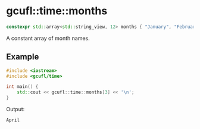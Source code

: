 # gcufl::time::months
```cpp
constexpr std::array<std::string_view, 12> months { "January", "February", "March", "April", "May", "June", "July", "August", "September", "October", "November", "December" };
```
A constant array of month names.
## Example
```cpp
#include <iostream>
#include <gcufl/time>

int main() {
	std::cout << gcufl::time::months[3] << '\n';
}
```
Output:
```
April
```
